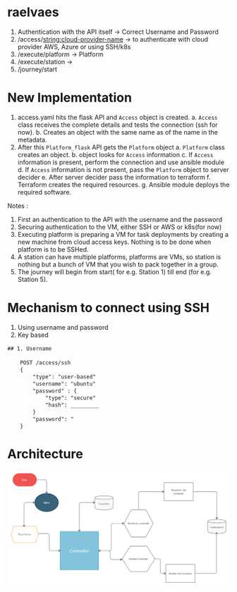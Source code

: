 # raelvaes
1. Authentication with the API itself -> Correct Username and Password
2. /access/<string:cloud-provider-name> -> to authenticate with cloud provider AWS, Azure or using SSH/k8s
3. /execute/platform -> Platform
4. /execute/station -> 
5. /journey/start


# New Implementation
1. access.yaml hits the flask API and `Access` object is created.
    a. `Access` class receives the complete details and tests the connection (ssh for now).
    b. Creates an object with the same name as of the name in the metadata.
2. After this `Platform_flask` API gets the `Platform` object
    a. `Platform` class creates an object.
    b. object looks for `Access` information
    c. If `Access` information is present, perform the connection and use ansible module
    d. If `Access` information is not present, pass the `Platform` object to server decider
    e. After server decider pass the information to terraform
    f. Terraform creates the required resources.
    g. Ansible module deploys the required software.
            




Notes :
1. First an authentication to the API with the username and the password
2. Securing authentication to the VM, either SSH or AWS or k8s(for now)
3. Executing platform is preparing a VM for task deployments by creating a new machine from cloud access keys. Nothing is to be done when platform is to be SSHed.
4. A station can have multiple platforms, platforms are VMs, so station is nothing but a bunch of VM that you wish to pack together in a group.
5. The journey will begin from start( for e.g. Station 1) till end (for e.g. Station 5).


# Mechanism to connect using SSH
1. Using username and password
2. Key based 
```
## 1. Username

    POST /access/ssh
    {
        "type": "user-based"
        "username": "ubuntu"
        "password" : {
            "type": "secure"
            "hash": _________
        }
        "password": "
    }
 ```
 # Architecture
 ![](Architecture.png)
